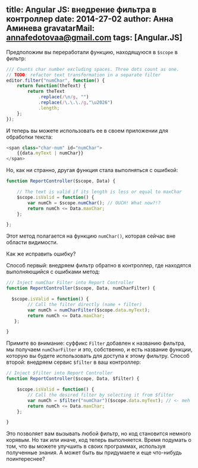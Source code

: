 title: Angular JS: внедрение фильтра в контроллер
date: 2014-27-02
author: Анна Аминева
gravatarMail: annafedotovaa@gmail.com
tags: [Angular.JS]
---
Предположим вы переработали функцию, находящуюся в `$scope` в фильтр:

<!-- more -->

```javascript
/// Counts char number excluding spaces. Three dots count as one.
// TODO: refactor text transformation in a separate filter
editor.filter("numChar", function() {
    return function(theText) {
        return theText
            .replace(/\n/g, "")
            .replace(/\.\.\./g,"\u2026")
            .length; 
    };
});

```
И теперь вы можете использовать ее в своем приложении для обработки текста:
```javascript
<span class="char-num" id="numChar">
    {{data.myText | numChar}}
</span>
```

Но, как ни странно, другая функция стала выполняться с ошибкой:
```javascript
function ReportController($scope, Data) {

    // The text is valid if its length is less or equal to maxChar
    $scope.isValid = function() {
        var numCh = $scope.numChar(); // OUCH! What now?!?
        return numCh <= Data.maxChar; 
    }; 

}; 
``` 
Этот метод полагается на функцию `numChar()`, которая сейчас вне области видимости. 

Как же исправить ошибку? 

Способ первый: внедряем фильтр обратно в контроллер, где находятся выполняющийся с ошибками метод:
```javascript
/// Inject numChar Filter into Report Controller
function ReportController($scope, Data, numCharFilter) {

  $scope.isValid = function() {
        // Call the filter directly (name + filter)
        var numCh = numCharFilter($scope.data.myText);
        return numCh <= Data.maxChar;
   };

}
```

Примите во внимание: суффикс `Filter` добавлен к названию фильтра, мы получаем `numCharFilter` и это, собственно, и есть название функции, которую вы будете использовать для доступа к этому фильтру.
Способ второй: внедряем сервис `$filter` в ваш контроллер:
```javascript
// Inject $filter into Report Controller
function ReportController($scope, Data, $filter) {

    $scope.isValid = function() {
        // Call the desired filter by selecting it from $filter
        var numCh = $filter("numChar")($scope.data.myText); // <- meh
        return numCh <= Data.maxChar;
    };

}
```
Это позволяет вам вызывать любой фильтр, но код становится немного корявым. 
Но так или иначе, код теперь выполняется. Время подумать о том, что вы можете улучшить в своих программах, используя полученные знания. А может быть вы придумаете и еще что-нибудь поинтереснее?
